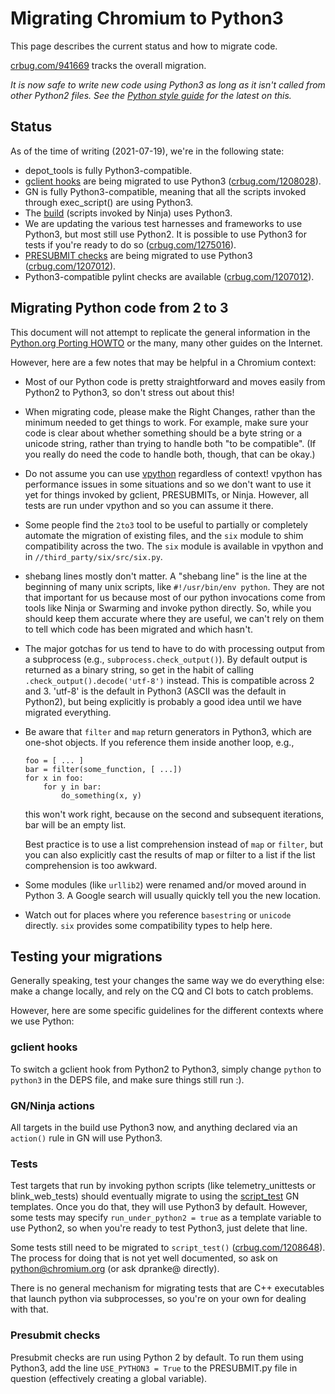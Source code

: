 # Migrating Chromium to Python3

This page describes the current status and how to migrate code.

[crbug.com/941669](https://crbug.com/941669) tracks the overall migration.

*It is now safe to write new code using Python3 as long as it isn't called
from other Python2 files. See the
[Python style guide](../styleguide/python/python.md) for the latest on this.*

## Status

As of the time of writing (2021-07-19), we're in the following state:

* depot_tools is fully Python3-compatible.
* [gclient hooks](#gclient-hooks) are being migrated to use Python3
  ([crbug.com/1208028](https://crbug.com/1208028)).
* GN is fully Python3-compatible, meaning that all the scripts invoked
  through exec_script() are using Python3.
* The [build](#gn_ninja-actions) (scripts invoked by Ninja) uses Python3.
* We are updating the various test harnesses and frameworks to use
  Python3, but most still use Python2. It is possible to use
  Python3 for tests if you're ready to do so
  ([crbug.com/1275016](https://crbug.com/1275016)).
* [PRESUBMIT checks](#presubmit-checks) are being migrated to use Python3
  ([crbug.com/1207012](https://crbug.com/1207012)).
* Python3-compatible pylint checks are available
  ([crbug.com/1207012](https://crbug.com/1207012)).


## Migrating Python code from 2 to 3

This document will not attempt to replicate the general information in
the [Python.org Porting HOWTO](https://docs.python.org/3/howto/pyporting.html)
or the many, many other guides on the Internet.

However, here are a few notes that may be helpful in a Chromium context:

* Most of our Python code is pretty straightforward and moves easily
  from Python2 to Python3, so don't stress out about this!

* When migrating code, please make the Right Changes, rather than the
  minimum needed to get things to work. For example, make sure your code
  is clear about whether something should be a byte string or a unicode
  string, rather than trying to handle both "to be compatible".
  (If you really do need the code to handle both, though, that can be okay.)

* Do not assume you can use [vpython] regardless of context! vpython has
  performance issues in some situations and so we don't want to use it yet for
  things invoked by gclient, PRESUBMITs, or Ninja. However, all tests are run
  under vpython and so you can assume it there.

* Some people find the `2to3` tool to be useful to partially or
  completely automate the migration of existing files, and the
  `six` module to shim compatibility across the two. The `six` module
  is available in vpython and in `//third_party/six/src/six.py`.

* shebang lines mostly don't matter. A "shebang line" is the line at the
  beginning of many unix scripts, like `#!/usr/bin/env python`. They are
  not that important for us because most of our python invocations come
  from tools like Ninja or Swarming and invoke python directly. So, while
  you should keep them accurate where they are useful, we can't rely
  on them to tell which code has been migrated and which hasn't.

* The major gotchas for us tend to have to do with processing output
  from a subprocess (e.g., `subprocess.check_output()`). By default
  output is returned as a binary string, so get in the habit of calling
  `.check_output().decode('utf-8')` instead. This is compatible across
  2 and 3. 'utf-8' is the default in Python3 (ASCII was the default in
  Python2), but being explicitly is probably a good idea until we have
  migrated everything.

* Be aware that `filter` and `map` return generators in Python3, which
  are one-shot objects. If you reference them inside another loop, e.g.,

      foo = [ ... ]
      bar = filter(some_function, [ ...])
      for x in foo:
          for y in bar:
              do_something(x, y)

  this won't work right, because on the second and subsequent iterations,
  bar will be an empty list.

  Best practice is to use a list comprehension instead of `map` or `filter`,
  but you can also explicitly cast the results of map or filter to a list
  if the list comprehension is too awkward.

* Some modules (like `urllib2`) were renamed and/or moved around in Python 3.
  A Google search will usually quickly tell you the new location.

* Watch out for places where you reference `basestring` or `unicode` directly.
  `six` provides some compatibility types to help here.

## Testing your migrations

Generally speaking, test your changes the same way we do everything else:
make a change locally, and rely on the CQ and CI bots to catch problems.

However, here are some specific guidelines for the different contexts
where we use Python:

### gclient hooks

To switch a gclient hook from Python2 to Python3, simply change `python`
to `python3` in the DEPS file, and make sure things still run :).

### GN/Ninja actions

All targets in the build use Python3 now, and anything declared via an
`action()` rule in GN will use Python3.

### Tests

Test targets that run by invoking python scripts (like telemetry_unittests
or blink_web_tests) should eventually migrate to using the [script_test]
GN templates. Once you do that, they will use Python3 by default. However,
some tests may specify `run_under_python2 = true` as a template variable
to use Python2, so when you're ready to test Python3, just delete that line.

Some tests still need to be migrated to `script_test()`
([crbug.com/1208648](https://crbug.com/1208648)). The process for
doing that is not yet well documented, so ask on python@chromium.org (or
ask dpranke@ directly).

There is no general mechanism for migrating tests that are C++ executables
that launch python via subprocesses, so you're on your own for dealing with
that.

### Presubmit checks

Presubmit checks are run using Python 2 by default. To run them using
Python3, add the line `USE_PYTHON3 = True` to the PRESUBMIT.py file in
question (effectively creating a global variable).

[script_test]: https://source.chromium.org/?q=script_test%20file:testing%2Ftest.gni&ss=chromium
[vpython]: https://chromium.googlesource.com/infra/infra/+/refs/heads/main/doc/users/vpython.md
